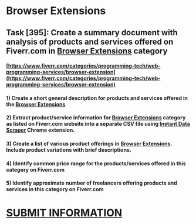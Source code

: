 # Browser Extensions
## Task [395]: Create a summary document with analysis of products and services offered on Fiverr.com in [Browser Extensions](https://www.fiverr.com/categories/programming-tech/web-programming-services/browser-extension) category
#### [https://www.fiverr.com/categories/programming-tech/web-programming-services/browser-extension](https://www.fiverr.com/categories/programming-tech/web-programming-services/browser-extension)
#### 1) Create a short general description for products and services offered in the [Browser Extensions](https://www.fiverr.com/categories/programming-tech/web-programming-services/browser-extension)
#### 2) Extract product/service information for [Browser Extensions](https://www.fiverr.com/categories/programming-tech/web-programming-services/browser-extension) category as listed on Fiverr.com website into a separate CSV file using [Instant Data Scraper](https://chrome.google.com/webstore/detail/instant-data-scraper/ofaokhiedipichpaobibbnahnkdoiiah) Chrome extension.
#### 3) Create a list of various product offerings in [Browser Extensions](https://www.fiverr.com/categories/programming-tech/web-programming-services/browser-extension). Include product variations with brief descriptions.
#### 4) Identify common price range for the products/services offered in this category on Fiverr.com
#### 5) Identify approximate number of freelancers offering products and services in this category on Fiverr.com

# [SUBMIT INFORMATION](https://forms.office.com/r/8AEKjkLxKG)
